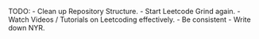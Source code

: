 TODO:
    - Clean up Repository Structure.
    - Start Leetcode Grind again.
    - Watch Videos / Tutorials on Leetcoding effectively.
    - Be consistent
    - Write down NYR.